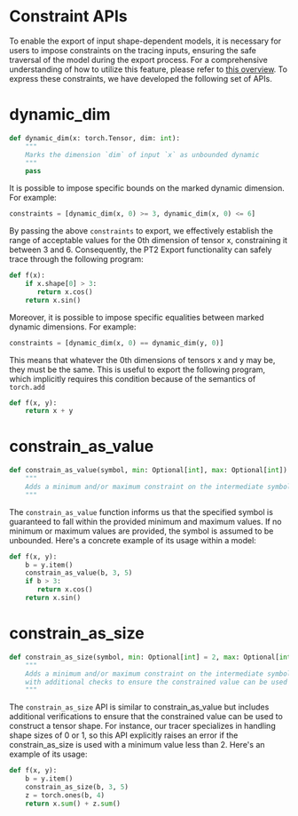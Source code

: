 <h1> Constraint APIs </h1>

To enable the export of input shape-dependent models, it is necessary for users to impose constraints on the tracing inputs, ensuring the safe traversal of the model during the export process. For a comprehensive understanding of how to utilize this feature, please refer to [this overview](./soundness.md). To express these constraints, we have developed the following set of APIs.

# dynamic_dim
```python
def dynamic_dim(x: torch.Tensor, dim: int):
    """
    Marks the dimension `dim` of input `x` as unbounded dynamic
    """
    pass
```

It is possible to impose specific bounds on the marked dynamic dimension. For example:
```python
constraints = [dynamic_dim(x, 0) >= 3, dynamic_dim(x, 0) <= 6]
```

By passing the above `constraints` to export, we effectively establish the range of acceptable values for the 0th dimension of tensor x, constraining it between 3 and 6. Consequently, the PT2 Export functionality can safely trace through the following program:
```python
def f(x):
    if x.shape[0] > 3:
       return x.cos()
    return x.sin()
```

Moreover, it is possible to impose specific equalities between marked dynamic dimensions. For example:
```python
constraints = [dynamic_dim(x, 0) == dynamic_dim(y, 0)]
```

This means that whatever the 0th dimensions of tensors x and y may be, they must be the same. This is useful to export the following program, which implicitly requires this condition because of the semantics of `torch.add`

```python
def f(x, y):
    return x + y
```

# constrain_as_value
```python
def constrain_as_value(symbol, min: Optional[int], max: Optional[int]):
    """
    Adds a minimum and/or maximum constraint on the intermediate symbol during the tracing phase.
    """
```

The `constrain_as_value` function informs us that the specified symbol is guaranteed to fall within the provided minimum and maximum values. If no minimum or maximum values are provided, the symbol is assumed to be unbounded. Here's a concrete example of its usage within a model:
```python
def f(x, y):
    b = y.item()
    constrain_as_value(b, 3, 5)
    if b > 3:
       return x.cos()
    return x.sin()
```

# constrain_as_size
```python
def constrain_as_size(symbol, min: Optional[int] = 2, max: Optional[int]):
    """
    Adds a minimum and/or maximum constraint on the intermediate symbol during the tracing phase,
    with additional checks to ensure the constrained value can be used to construct a tensor shape.
    """
```

The `constrain_as_size` API is similar to constrain_as_value but includes additional verifications to ensure that the constrained value can be used to construct a tensor shape. For instance, our tracer specializes in handling shape sizes of 0 or 1, so this API explicitly raises an error if the constrain_as_size is used with a minimum value less than 2. Here's an example of its usage:
```python
def f(x, y):
    b = y.item()
    constrain_as_size(b, 3, 5)
    z = torch.ones(b, 4)
    return x.sum() + z.sum()
```

